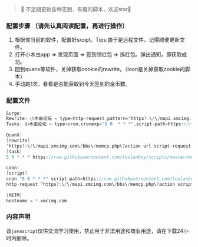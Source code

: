 > 📌 不定期更新各种签到、有趣的脚本，欢迎star🌟

### 配置步骤 （请先认真阅读配置，再进行操作）
 1. 根据你当前的软件，配置好srcipt。Tips:由于是远程文件，记得顺便更新文件。
 2. 打开小木虫app => 发现页面 => 签到领红包 => 拆红包。弹出通知，即获取成功。
 3. 回到quanx等软件，关掉获取cookie的rewrite。（loon是关掉获取cookie的脚本）
 4. 手动跑1次，看看是否能获取到今天签到的金币数。



### 配置文件
```c
Surge:
Rewrite: 小木虫论坛 = type=http-request,pattern=^https?:\/\/mapi.xmcimg.com\/bbs\/memcp.php\?action,script-path=https://raw.githubusercontent.com/toulanboy/scripts/master/muchong/muchong.js,requires-body=false
Tasks: 小木虫论坛 = type=cron,cronexp="5 0  * * *",script-path=https://raw.githubusercontent.com/toulanboy/scripts/master/muchong/muchong.js,wake-system=true,timeout=600
  
QuanX:
[rewrite]
^https?:\/\/mapi.xmcimg.com\/bbs\/memcp.php\?action url script-request-header https://raw.githubusercontent.com/toulanboy/scripts/master/muchong/muchong.js
[task]
5 0 * * * https://raw.githubusercontent.com/toulanboy/scripts/master/muchong/muchong.js, tag=小木虫论坛
  
Loon:
[script]
cron "5 0 * * *" script-path=https://raw.githubusercontent.com/toulanboy/scripts/master/muchong/muchong.js, timeout=600, tag=小木虫论坛
http-request ^https?:\/\/mapi.xmcimg.com\/bbs\/memcp.php\?action script-path=https://raw.githubusercontent.com/toulanboy/scripts/master/muchong/muchong.js,requires-body=false, tag=小木虫论坛cookie获取
 
[MITM]
hostname = *.xmcimg.com
```

### 内容声明

该`javascript`仅供交流学习使用，禁止用于非法用途和商业用途，请在下载24小时内删除。



